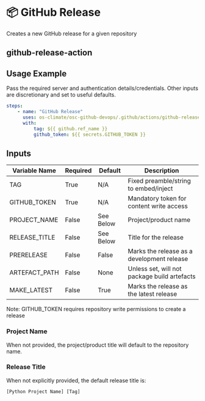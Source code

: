 <!--
SPDX-License-Identifier: Apache-2.0
SPDX-FileCopyrightText: 2024 The Linux Foundation
-->

# 📦 GitHub Release

Creates a new GitHub release for a given repository

## github-release-action

## Usage Example

Pass the required server and authentication details/credentials.
Other inputs are discretionary and set to useful defaults.

```yaml
steps:
    - name: "GitHub Release"
      uses: os-climate/osc-github-devops/.github/actions/github-release-action@main
      with:
          tag: ${{ github.ref_name }}
          github_token: ${{ secrets.GITHUB_TOKEN }}
```

## Inputs

<!-- markdownlint-disable MD013 -->

| Variable Name | Required | Default   | Description                                  |
| ------------- | -------- | --------- | -------------------------------------------- |
| TAG           | True     | N/A       | Fixed preamble/string to embed/inject        |
| GITHUB_TOKEN  | True     | N/A       | Mandatory token for content write access     |
| PROJECT_NAME  | False    | See Below | Project/product name                         |
| RELEASE_TITLE | False    | See Below | Title for the release                        |
| PRERELEASE    | False    | False     | Marks the release as a development release   |
| ARTEFACT_PATH | False    | None      | Unless set, will not package build artefacts |
| MAKE_LATEST   | False    | True      | Marks the release as the latest release      |

<!-- markdownlint-enable MD013 -->

Note: GITHUB_TOKEN requires repository write permissions to create a release

### Project Name

When not provided, the project/product title will default to the repository name.

### Release Title

When not explicitly provided, the default release title is:

`[Python Project Name] [Tag]`
